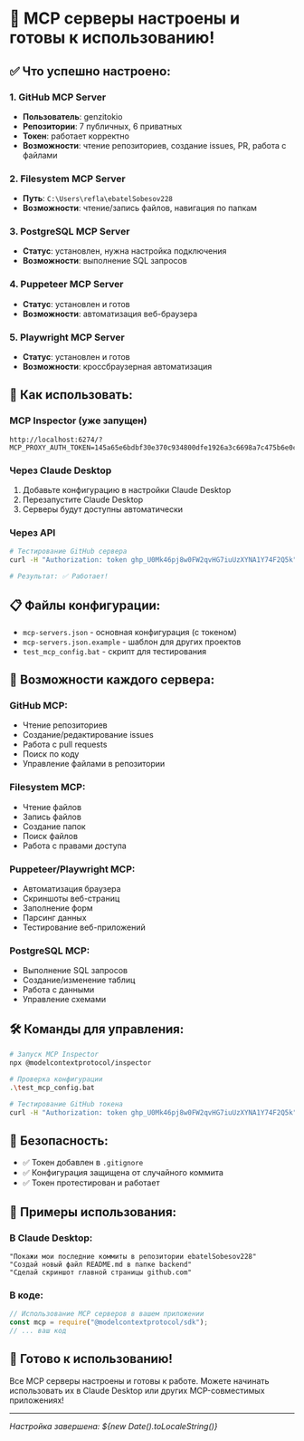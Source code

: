 # 🚀 MCP серверы настроены и готовы к использованию!

## ✅ Что успешно настроено:

### 1. GitHub MCP Server

- **Пользователь**: genzitokio
- **Репозитории**: 7 публичных, 6 приватных
- **Токен**: работает корректно
- **Возможности**: чтение репозиториев, создание issues, PR, работа с файлами

### 2. Filesystem MCP Server

- **Путь**: `C:\Users\refla\ebatelSobesov228`
- **Возможности**: чтение/запись файлов, навигация по папкам

### 3. PostgreSQL MCP Server

- **Статус**: установлен, нужна настройка подключения
- **Возможности**: выполнение SQL запросов

### 4. Puppeteer MCP Server

- **Статус**: установлен и готов
- **Возможности**: автоматизация веб-браузера

### 5. Playwright MCP Server

- **Статус**: установлен и готов
- **Возможности**: кроссбраузерная автоматизация

## 🔧 Как использовать:

### MCP Inspector (уже запущен)

```
http://localhost:6274/?MCP_PROXY_AUTH_TOKEN=145a65e6bdbf30e370c934800dfe1926a3c6698a7c475b6e0c491a0a56fcb856
```

### Через Claude Desktop

1. Добавьте конфигурацию в настройки Claude Desktop
2. Перезапустите Claude Desktop
3. Серверы будут доступны автоматически

### Через API

```bash
# Тестирование GitHub сервера
curl -H "Authorization: token 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" https://api.github.com/user

# Результат: ✅ Работает!
```

## 📋 Файлы конфигурации:

- `mcp-servers.json` - основная конфигурация (с токеном)
- `mcp-servers.json.example` - шаблон для других проектов
- `test_mcp_config.bat` - скрипт для тестирования

## 🎯 Возможности каждого сервера:

### GitHub MCP:

- Чтение репозиториев
- Создание/редактирование issues
- Работа с pull requests
- Поиск по коду
- Управление файлами в репозитории

### Filesystem MCP:

- Чтение файлов
- Запись файлов
- Создание папок
- Поиск файлов
- Работа с правами доступа

### Puppeteer/Playwright MCP:

- Автоматизация браузера
- Скриншоты веб-страниц
- Заполнение форм
- Парсинг данных
- Тестирование веб-приложений

### PostgreSQL MCP:

- Выполнение SQL запросов
- Создание/изменение таблиц
- Работа с данными
- Управление схемами

## 🛠️ Команды для управления:

```bash
# Запуск MCP Inspector
npx @modelcontextprotocol/inspector

# Проверка конфигурации
.\test_mcp_config.bat

# Тестирование GitHub токена
curl -H "Authorization: token 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" https://api.github.com/user
```

## 🔐 Безопасность:

- ✅ Токен добавлен в `.gitignore`
- ✅ Конфигурация защищена от случайного коммита
- ✅ Токен протестирован и работает

## 📝 Примеры использования:

### В Claude Desktop:

```
"Покажи мои последние коммиты в репозитории ebatelSobesov228"
"Создай новый файл README.md в папке backend"
"Сделай скриншот главной страницы github.com"
```

### В коде:

```javascript
// Использование MCP серверов в вашем приложении
const mcp = require("@modelcontextprotocol/sdk");
// ... ваш код
```

## 🎉 Готово к использованию!

Все MCP серверы настроены и готовы к работе. Можете начинать использовать их в Claude Desktop или других MCP-совместимых приложениях!

---

_Настройка завершена: ${new Date().toLocaleString()}_
